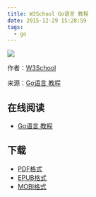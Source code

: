```yaml
---
title: W3School Go语言 教程
date: 2015-12-29 15:28:59
tags:
  - go
---
```


![](https://ek8whxe.cloudimg.io/s/width/226/https://www.gitbook.com/cover/book/wizardforcel/w3school-go.jpg)

作者：[W3School](http://www.w3cschool.cc/)

来源：[Go语言 教程](http://www.w3cschool.cc/go/go-tutorial.html)

<!--more-->

## 在线阅读 ##

+ [Go语言 教程](https://www.gitbook.com/book/wizardforcel/w3school-go/details)

## 下载 ##

+ [PDF格式](https://www.gitbook.com/download/pdf/book/wizardforcel/w3school-go)
+ [EPUB格式](https://www.gitbook.com/download/epub/book/wizardforcel/w3school-go)
+ [MOBI格式](https://www.gitbook.com/download/mobi/book/wizardforcel/w3school-go)